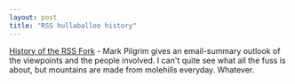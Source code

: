 ```yaml
---
layout: post
title: "RSS hullaballoo history"
---
```




<a href="http://diveintomark.org/archives/2002/09/06.html#history_of_the_rss_fork">History of the RSS Fork</a> - Mark Pilgrim gives an email-summary outlook of the viewpoints and the people involved. I can't quite see what all the fuss is about, but mountains are made from molehills everyday. Whatever.


